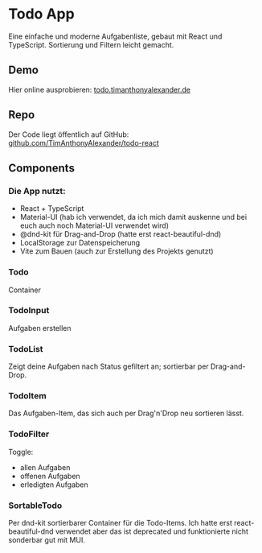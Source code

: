 # Todo App

Eine einfache und moderne Aufgabenliste, gebaut mit React und TypeScript.
Sortierung und Filtern leicht gemacht.

## Demo

Hier online ausprobieren: [todo.timanthonyalexander.de](https://todo.timanthonyalexander.de)

## Repo

Der Code liegt öffentlich auf GitHub: 
[github.com/TimAnthonyAlexander/todo-react](https://github.com/TimAnthonyAlexander/todo-react)

## Components

### Die App nutzt:
- React + TypeScript
- Material-UI (hab ich verwendet, da ich mich damit auskenne und bei euch auch noch Material-UI verwendet wird)
- @dnd-kit für Drag-and-Drop (hatte erst react-beautiful-dnd)
- LocalStorage zur Datenspeicherung
- Vite zum Bauen (auch zur Erstellung des Projekts genutzt)

### Todo
Container

### TodoInput
Aufgaben erstellen

### TodoList
Zeigt deine Aufgaben nach Status gefiltert an; sortierbar per Drag-and-Drop.  

### TodoItem
Das Aufgaben-Item, das sich auch per Drag'n'Drop neu sortieren lässt.

### TodoFilter
Toggle:
- allen Aufgaben
- offenen Aufgaben
- erledigten Aufgaben

### SortableTodo
Per dnd-kit sortierbarer Container für die Todo-Items.
Ich hatte erst react-beautiful-dnd verwendet aber das ist deprecated und funktionierte nicht sonderbar gut mit MUI.
